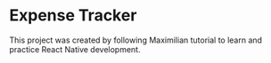 # Expense Tracker
This project was created by following Maximilian tutorial to learn and practice React Native development.

